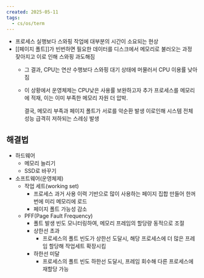 ```yaml
---
created: 2025-05-11
tags:
  - cs/os/term
---
```

- 프로세스 실행보다 스와핑 작업에 대부분의 시간이 소요되는 현상
- [[페이지 폴트]]가 빈번하면 필요한 데이터를 디스크에서 메모리로 불러오는 과정 잦아지고 이로 인해 스와핑 과도해짐
	- 그 결과, CPU는 연산 수행보다 스와핑 대기 상태에 머물러서 CPU 이용률 낮아짐
	- 이 상황에서 운영체제는 CPU낮은 사용률 보완하고자 추가 프로세스를 메모리에 적재, 이는 이미 부족한 메모리 자원 더 압박.
	  
	  결국, 메모리 부족과 페이지 폴트가 서로를 악순환 발생 이로인해 시스템 전체 성능 급격히 저하되는 스레싱 발생
## 해결법
- 하드웨어
	- 메모리 늘리기
	- SSD로 바꾸기
- 소프트웨어(운영체제)
	- 작업 세트(working set)
		- 프로세스 과거 사용 이력 기반으로 많이 사용하는 페이지 집합 만들어 한꺼번에 미리 메모리에 로드
		- 페이지 폴트 가능성 감소
	- PFF(Page Fault Frequency)
		- 폴트 발생 빈도 모니터링하여, 메모리 프레임의 할당량 동적으로 조절
		- 상한선 초과
			- 프로세스의 폴트 빈도가 상한선 도달시, 해당 프로세스에 더 많은 프레임 할당해 작업세트 확장시킴
		- 하한선 미달
			- 프로세스의 폴트 빈도 하한선 도달시, 프레임 회수해 다른 프로세스에 재할당 가능
